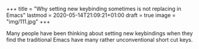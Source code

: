 +++
title = "Why setting new keybinding sometimes is not replacing in Emacs"
lastmod = 2020-05-14T21:09:21+01:00
draft = true
image = "img/111.jpg"
+++

Many people have been thinking about setting new keybindings when they find the traditional Emacs have many rather unconventional short cut keys.
